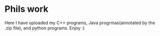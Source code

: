 # Phils work
Here I have uploaded my C++ programs, Java progrmas(annotated by the .zip file), and python programs.
Enjoy :)
